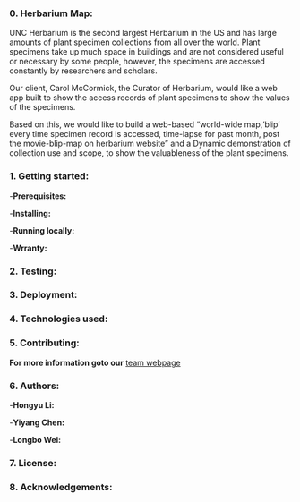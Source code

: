 ### 0. Herbarium Map:
UNC Herbarium is the second largest Herbarium in the US and has large amounts of plant specimen collections from all over the world.  Plant specimens take up much space in   buildings and are not considered useful or necessary by some people, however, the specimens are accessed constantly by researchers and scholars. 

Our client, Carol McCormick, the Curator of Herbarium, would like a web app built to show the access records of plant specimens to show the values of the specimens. 

Based on this, we would like to build a web-based “world-wide map,‘blip’ every time specimen record is accessed, time-lapse for past month, post the movie-blip-map on herbarium website” and a Dynamic demonstration of collection use and scope, to show the valuableness of the plant specimens.

### 1. Getting started:

-**Prerequisites:**

-**Installing:** 

-**Running locally:**

-**Wrranty:**

### 2. Testing:

### 3. Deployment:

### 4. Technologies used:

### 5. Contributing:

**For more information goto our** [team webpage](https://tarheels.live/teamv/)

### 6. Authors:

-**Hongyu Li:**

-**Yiyang Chen:** 

-**Longbo Wei:** 

### 7. License:

### 8. Acknowledgements:
